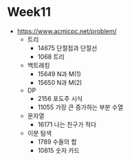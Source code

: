 # Week11
- https://www.acmicpc.net/problem/
  - 트리
    - 14675 단절점과 단절선
    - 1068 트리
  - 백트래킹
    - 15649 N과 M(1)
    - 15650 N과 M(2)
  - DP
    - 2156 포도주 시식
    - 11055 가장 큰 증가하는 부분 수열
  - 문자열
    - 16171 나는 친구가 적다
  - 이분 탐색
    - 1789 수들의 합
    - 10815 숫자 카드